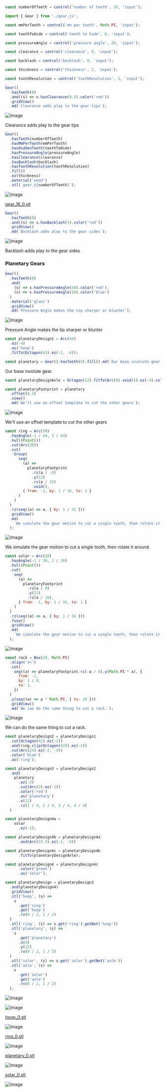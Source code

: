 ```JavaScript
const numberOfTeeth = control('number of teeth', 16, 'input');
```

```JavaScript
import { Gear } from './gear.js';
```

```JavaScript
const mmPerTooth = control('mm per tooth', Math.PI, 'input');
```

```JavaScript
const teethToHide = control('teeth to hide', 0, 'input');
```

```JavaScript
const pressureAngle = control('pressure angle', 20, 'input');
```

```JavaScript
const clearance = control('clearance', 0, 'input');
```

```JavaScript
const backlash = control('backlash', 0, 'input');
```

```JavaScript
const thickness = control('thickness', 2, 'input');
```

```JavaScript
const toothResolution = control('toothResolution', 5, 'input');
```

```JavaScript
Gear()
  .hasTeeth(8)
  .and((s) => s.hasClearance(0.5).color('red'))
  .gridView()
  .md(`Clearance adds play to the gear tips`);
```

![Image](gear.md.0.png)

Clearance adds play to the gear tips

```JavaScript
Gear()
  .hasTeeth(numberOfTeeth)
  .hasMmPerTooth(mmPerTooth)
  .hasHiddenTeeth(teethToHide)
  .hasPressureAngle(pressureAngle)
  .hasClearance(clearance)
  .hasBacklash(backlash)
  .hasToothResolution(toothResolution)
  .fill()
  .ez(thickness)
  .material('wood')
  .stl(`gear_${numberOfTeeth}`);
```

![Image](gear.md.1.png)

[gear_16_0.stl](gear.gear_16_0.stl)

```JavaScript
Gear()
  .hasTeeth(8)
  .and((s) => s.hasBacklash(1).color('red'))
  .gridView()
  .md(`Backlash adds play to the gear sides`);
```

![Image](gear.md.2.png)

Backlash adds play to the gear sides

### Planetary Gears

```JavaScript
Gear()
  .hasTeeth(8)
  .and(
    (s) => s.hasPressureAngle(30).color('red'),
    (s) => s.hasPressureAngle(10).color('blue')
  )
  .material('glass')
  .gridView()
  .md(`Pressure Angle makes the tip sharper or blunter`);
```

![Image](gear.md.3.png)

Pressure Angle makes the tip sharper or blunter

```JavaScript
const planetaryDesign1 = Arc(44)
  .ez(-4)
  .as('hoop')
  .fitTo(Octagon(42).ez(-2, -4));
```

```JavaScript
const planetary = Gear().hasTeeth(8).fill().md(`Our base involute gear.`);
```

Our base involute gear.

```JavaScript
const planetaryDesignAxle = Octagon(12).fitTo(Arc(8).void()).ez(-4).color('orange').as('axle');
```

```JavaScript
const planetaryFootprint = planetary
  .offset(0.2)
  .view()
  .md(`We'll use an offset template to cut the other gears`);
```

![Image](gear.md.4.png)

We'll use an offset template to cut the other gears

```JavaScript
const ring = Arc(50)
  .hasAngle(-1 / 64, 1 / 64)
  .hull(Point())
  .cut(Arc(30))
  .cut(
    Group(
      seq(
        (a) =>
          planetaryFootprint
            .rz(a / -8)
            .y(12)
            .rz(a / 32)
            .void(),
        { from: -1, by: 1 / 16, to: 1 }
      )
    )
  )
  .rz(seq((a) => a, { by: 1 / 32 }))
  .gridView()
  .md(
    `We simulate the gear motion to cut a single tooth, then rotate it around.`
  );
```

![Image](gear.md.5.png)

We simulate the gear motion to cut a single tooth, then rotate it around.

```JavaScript
const solar = Arc(20)
  .hasAngle(-1 / 30, 1 / 30)
  .hull(Point())
  .cut(
    seq(
      (a) =>
        planetaryFootprint
          .rz(a / 8)
          .y(12)
          .rz(a / 16),
      { from: -1, by: 1 / 16, to: 1 }
    )
  )
  .rz(seq((a) => a, { by: 1 / 16 }))
  .fuse()
  .gridView()
  .md(
    `We simulate the gear motion to cut a single tooth, then rotate it around.`
  );
```

![Image](gear.md.6.png)

```JavaScript
const rack = Box(20, Math.PI)
  .align('x<')
  .cut(
    seq((a) => planetaryFootprint.rz(-a / 8).y(Math.PI * a), {
      from: -1,
      by: 1 / 8,
      to: 1,
    })
  )
  .y(seq((a) => a * Math.PI, { to: 10 }))
  .gridView()
  .md(`We can do the same thing to cut a rack.`);
```

![Image](gear.md.7.png)

We can do the same thing to cut a rack.

```JavaScript
const planetaryDesign2 = planetaryDesign1
  .cut(Octagon(42).ez(-2))
  .and(ring.clip(Octagon(42)).ez(-2))
  .cut(Arc(24).ez(-2, -4))
  .color('blue')
  .as('ring');
```

```JavaScript
const planetaryDesign3 = planetaryDesign2
  .and(
    planetary
      .ez(-2)
      .cut(Arc(2).ez(-2))
      .color('red')
      .as('planetary')
      .x(12)
      .rz(1 / 4, 2 / 4, 3 / 4, 4 / 4)
  )
```

```JavaScript
const planetaryDesign4a =
    solar
      .ez(-2);
```

```JavaScript
const planetaryDesign4b = planetaryDesign4a
      .and(Arc(23.5).ez(-2, -4))
```

```JavaScript
const planetaryDesign4c = planetaryDesign4b
      .fitTo(planetaryDesignAxle);
```

```JavaScript
const planetaryDesign4 = planetaryDesign4c
      .color('green')
      .as('solar');
```

```JavaScript
const planetaryDesign = planetaryDesign3
  .and(planetaryDesign4)
  .gridView()
  .stl('hoop', (s) =>
    s
      .get('ring')
      .get('hoop')
      .rx(0 / 2, 1 / 2)
  )
  .stl('ring', (s) => s.get('ring').getNot('hoop'))
  .stl('planetary', (s) =>
    s
      .get('planetary')
      .n(0)
      .y(12)
      .rx(0 / 2, 1 / 2)
  )
  .stl('solar', (s) => s.get('solar').getNot('axle'))
  .stl('axle', (s) =>
    s
      .get('solar')
      .get('axle')
      .rx(0 / 2, 1 / 2)
  );
```

![Image](gear.md.8.png)

![Image](gear.md.9.png)

[hoop_0.stl](gear.hoop_0.stl)

![Image](gear.md.10.png)

[ring_0.stl](gear.ring_0.stl)

![Image](gear.md.11.png)

[planetary_0.stl](gear.planetary_0.stl)

![Image](gear.md.12.png)

[solar_0.stl](gear.solar_0.stl)

![Image](gear.md.13.png)
